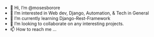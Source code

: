 - 👋 Hi, I’m @mosesborore
- 👀 I’m interested in Web dev, Django, Automation, & Tech in General
- 🌱 I’m currently learning Django-Rest-Framework
- 💞️ I’m looking to collaborate on any interesting projects.
- 📫 How to reach me ...

<!---
mosesborore/mosesborore is a ✨ special ✨ repository because its `README.md` (this file) appears on your GitHub profile.
You can click the Preview link to take a look at your changes.
--->
